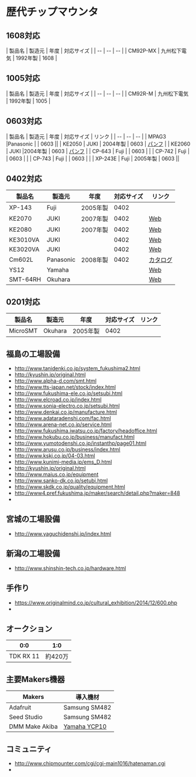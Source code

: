 # 歴代チップマウンタ


## 1608対応
| 製品名 | 製造元 | 年度 | 対応サイズ |
| -- | -- | -- |
| CM92P-MX | 九州松下電気 | 1992年製 | 1608 |

## 1005対応
| 製品名 | 製造元 | 年度 | 対応サイズ |
| -- | -- | -- |
| CM92R-M | 九州松下電気 | 1992年製 | 1005 |

## 0603対応
| 製品名 | 製造元 | 年度 | 対応サイズ | リンク |
| -- | -- | -- |
| MPAG3 |Panasonic |  | 0603 ||
| KE2050 | JUKI | 2004年製 | 0603 | [パンフ](http://www.juki.co.jp/smt/dl/gltc/ke_205050.pdf) |
| KE2060 | JUKI |2004年製 | 0603 | [パンフ](http://www.juki.co.jp/smt/dl/gltc/ke_205060.pdf) |
| CP-643 | Fuji | | 0603 | |
| CP-742 | Fuji | | 0603 | |
| CP-743 | Fuji | | 0603 | |
| XP-243E | Fuji | 2005年製 | 0603 ||

## 0402対応

| 製品名 | 製造元 | 年度 | 対応サイズ | リンク |
| -- | -- | -- | -- | -- |
| XP-143 | Fuji | 2005年製 | 0402 | |
| KE2070 | JUKI | 2007年製 | 0402 | [Web](http://www.juki.co.jp/smt/introduce/products/ke2070.html) |
| KE2080 | JUKI | 2007年製 | 0402 | [Web](http://www.juki.co.jp/smt/introduce/products/ke2080.html) |
| KE3010VA | JUKI || 0402 | [Web](http://www.juki.co.jp/smt/introduce/products/ke3010a.html) |
| KE3020VA | JUKI || 0402 | [Web](http://www.juki.co.jp/smt/introduce/products/ke3020va.html) |
| Cm602L | Panasonic | 2008年製 | 0402 | [カタログ](https://www.ykt.co.jp/products/panasonic/pdf/panasonic_cm602_catalog.pdf) |
| YS12 | Yamaha |||[Web](http://www.yamaha-motor.co.jp/smt/mounter/ys12/)|
| SMT-64RH | Okuhara |||[Web](http://www.okuhara-elec.com/p-smt64rh.html)|

## 0201対応

| 製品名 | 製造元 | 年度 | 対応サイズ | リンク |
| -- | -- | -- | -- | -- |
| MicroSMT | Okuhara | 2005年製 | 0402 | |



## 福島の工場設備

* http://www.tanidenki.co.jp/system_fukushima2.html
* http://kyushin.jp/original.html
* http://www.alpha-d.com/smt.html
* http://www.tts-japan.net/stock/index.html
* http://www.fukushima-ele.co.jp/setsubi.html
* http://www.elcroad.co.jp/index.html
* http://www.sonia-electro.co.jp/setsubi.html
* http://www.denkai.co.jp/manufacture.html
* http://www.adataradenshi.com/fac.html
* http://www.arena-net.co.jp/service.html
* http://www.fukushima.iwatsu.co.jp/factory/headoffice.html
* http://www.hokubu.co.jp/business/manufact.html
* http://www.yumotodenshi.co.jp/instanthp/page01.html
* http://www.arusu.co.jp/business/index.html
* http://www.kskj.co.jp/04-03.html
* http://www.kunimi-media.jp/ems_D.html
* http://kyushin.jp/original.html
* http://www.maius.co.jp/equipment
* http://www.sanko-dk.co.jp/setubi.html
* http://www.skdk.co.jp/quality/equipment.html
* http://www4.pref.fukushima.jp/maker/search/detail.php?maker=848
* 

## 宮城の工場設備
* http://www.yaguchidenshi.jp/index.html

## 新潟の工場設備
* http://www.shinshin-tech.co.jp/hardware.html


## 手作り
* https://www.originalmind.co.jp/cultural_exhibition/2014/12/600.php
* 

## オークション


| 0:0 | 1:0 |
| -- | -- |
| TDK RX 11  | 約420万 | [リンク](http://www.ebay.com/itm/TDK-RX-11-Chip-Component-Mounter-Pick-and-Place-/121378225476?hash=item1c42b4bd44)|

## 主要Makers機器


| Makers | 導入機材 |
| -- | -- |
| Adafruit | Samsung SM482 |
| Seed Studio | Samsung SM482 |
| DMM Make Akiba | [Yamaha YCP10](http://www.yamaha-motor.co.jp/smt/printer/ycp10/) |

## コミュニティ
* http://www.chipmounter.com/cgi/cgi-main1016/hatenaman.cgi
* 